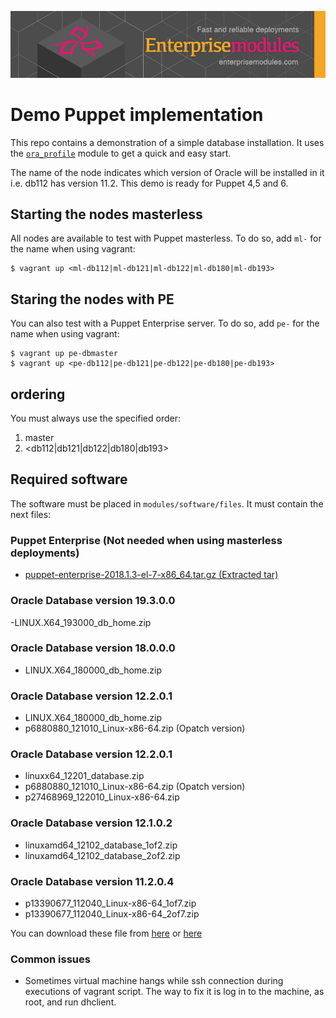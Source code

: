 [![Enterprise Modules](https://raw.githubusercontent.com/enterprisemodules/public_images/master/banner1.jpg)](https://www.enterprisemodules.com)
# Demo Puppet implementation

This repo contains a demonstration of a simple database installation. It uses the [`ora_profile`](https://forge.puppet.com/enterprisemodules/ora_profile) module to get a quick and easy start.

The name of the node indicates which version of Oracle will be installed in it i.e. db112 has version 11.2. This demo is ready for Puppet 4,5 and 6.
## Starting the nodes masterless

All nodes are available to test with Puppet masterless. To do so, add `ml-` for the name when using vagrant:

```
$ vagrant up <ml-db112|ml-db121|ml-db122|ml-db180|ml-db193>
```

## Staring the nodes with PE

You can also test with a Puppet Enterprise server. To do so, add `pe-` for the name when using vagrant:

```
$ vagrant up pe-dbmaster
$ vagrant up <pe-db112|pe-db121|pe-db122|pe-db180|pe-db193>
```

## ordering

You must always use the specified order:

1. master
2. <db112|db121|db122|db180|db193>

## Required software

The software must be placed in `modules/software/files`. It must contain the next files:

### Puppet Enterprise (Not needed when using masterless deployments)
- [puppet-enterprise-2018.1.3-el-7-x86_64.tar.gz (Extracted tar)](https://puppet.com/download-puppet-enterprise)

### Oracle Database version 19.3.0.0
-LINUX.X64_193000_db_home.zip

### Oracle Database version 18.0.0.0
- LINUX.X64_180000_db_home.zip

### Oracle Database version 12.2.0.1
- LINUX.X64_180000_db_home.zip
- p6880880_121010_Linux-x86-64.zip (Opatch version)

### Oracle Database version 12.2.0.1
- linuxx64_12201_database.zip
- p6880880_121010_Linux-x86-64.zip (Opatch version)
- p27468969_122010_Linux-x86-64.zip

### Oracle Database version 12.1.0.2
- linuxamd64_12102_database_1of2.zip
- linuxamd64_12102_database_2of2.zip

### Oracle Database version 11.2.0.4
- p13390677_112040_Linux-x86-64_1of7.zip
- p13390677_112040_Linux-x86-64_2of7.zip

You can download these file from
[here](http://support.oracle.com)
or
[here](http://www.oracle.com/technetwork/database/enterprise-edition/downloads/oracle12c-linux-12201-3608234.html)

### Common issues
- Sometimes virtual machine hangs while ssh connection during executions of vagrant script. The way to fix it is log in to the machine, as root, and run dhclient. 
